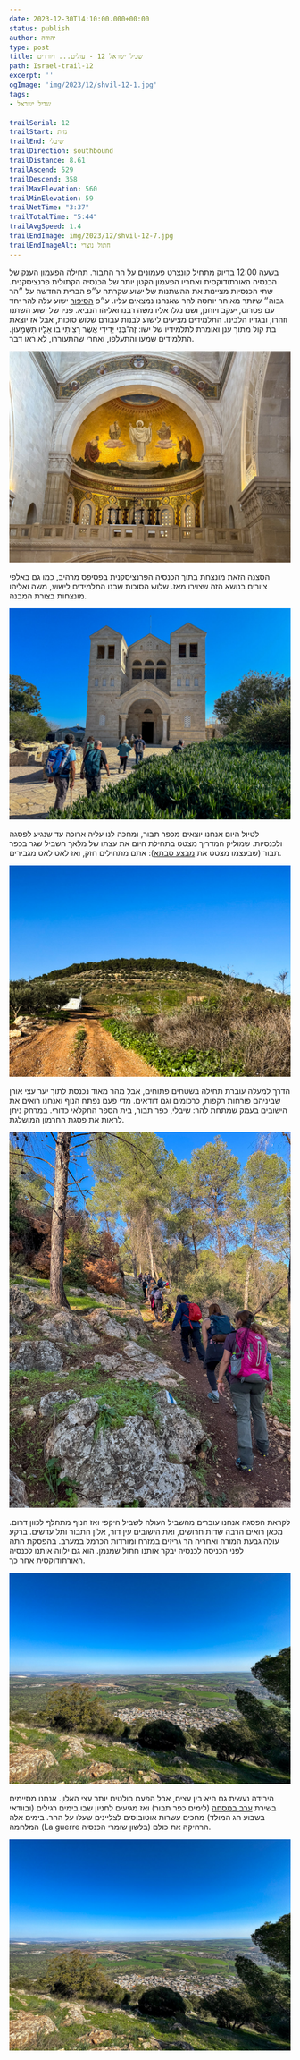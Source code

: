 ```yaml
---
date: 2023-12-30T14:10:00.000+00:00
status: publish
author: יהודה
type: post
title: שביל ישראל 12 - עולים... ויורדים
path: Israel-trail-12
excerpt: ''
ogImage: 'img/2023/12/shvil-12-1.jpg'
tags:
- שביל ישראל

trailSerial: 12
trailStart: גזית
trailEnd: שיבלי
trailDirection: southbound
trailDistance: 8.61
trailAscend: 529
trailDescend: 358
trailMaxElevation: 560
trailMinElevation: 59
trailNetTime: "3:37"
trailTotalTime: "5:44"
trailAvgSpeed: 1.4
trailEndImage: img/2023/12/shvil-12-7.jpg
trailEndImageAlt: חתול נוצרי
---
```


בשעה 12:00 בדיוק מתחיל קונצרט פעמונים על הר התבור. תחילה הפעמון הענק של הכנסיה האורתודוקסית ואחריו הפעמון הקטן יותר של הכנסיה הקתולית פרנציסקנית. שתי הכנסיות מציינות את ההשתנות של ישוע שקרתה ע״פ הברית החדשה על ״הר גבוה״ שיותר מאוחר יוחסה להר שאנחנו נמצאים עליו. ע״פ [הסיפור](https://he.wikisource.org/wiki/%D7%94%D7%91%D7%A9%D7%95%D7%A8%D7%94_%D7%A2%D7%9C_%D7%A4%D7%99_%D7%9E%D7%AA%D7%99_%D7%A4%D7%A8%D7%A7_%D7%99%D7%96) ישוע עלה להר יחד עם פטרוס, יעקב ויוחנן, ושם נגלו אליו משה רבנו ואליהו הנביא. פניו של ישוע השתנו וזהרו, ובגדיו הלבינו. התלמידים מציעים לישוע לבנות עבורם שלוש סוכות, אבל אז יוצאת בת קול מתוך ענן ואומרת לתלמידיו של ישו: זֶה־בְּנִי יְדִידִי אֲשֶׁר רָצִיתִי בוֹ אֵלָיו תִּשְׁמָעוּן. התלמידים שמעו והתעלפו, ואחרי שהתעוררו, לא ראו דבר. 

![הפסיפס בכנסית ההשתנות](/img/2023/12/shvil-12-6.jpg "הפסיפס בכנסית ההשתנות")

הסצנה הזאת מונצחת בתוך הכנסיה הפרנציסקנית בפסיפס מרהיב, כמו גם באלפי ציורים בנושא הזה שצוירו מאז. שלוש הסוכות שבנו התלמידים לישוע, משה ואליהו מונצחות בצורת המבנה.

![כנסית ההשתנות](/img/2023/12/shvil-12-5.jpg "כנסית ההשתנות")

לטיול היום אנחנו יוצאים מכפר תבור, ומחכה לנו עליה ארוכה עד שנגיע לפסגה ולכנסיות. שמוליק המדריך מצטט בתחילת היום את עצתו של מלאך השביל שגר בכפר תבור (שבעצמו מצטט את [מבצע סבתא](https://he.wikipedia.org/wiki/%D7%9E%D7%91%D7%A6%D7%A2_%D7%A1%D7%91%D7%AA%D7%90%23%D7%94%D7%9E%D7%A7%D7%95%D7%A8%D7%95%D7%AA_%D7%9C%D7%A2%D7%9C%D7%99%D7%9C%D7%AA_%D7%94%D7%A1%D7%A8%D7%98)): אתם מתחילים חזק, ואז לאט לאט מגבירים.

![התבור](/img/2023/12/shvil-12-1.jpg "התבור")

הדרך למעלה עוברת תחילה בשטחים פתוחים, אבל מהר מאוד נכנסת לתוך יער עצי אורן שביניהם פורחות רקפות, כרכומים וגם דודאים. מדי פעם נפתח הנוף ואנחנו רואים את הישובים בעמק שמתחת להר: שיבלי, כפר תבור, בית הספר החקלאי כדורי. במרחק ניתן לראות את פסגת החרמון המושלגת. 

![עולים](/img/2023/12/shvil-12-2.jpg "עולים")

לקראת הפסגה אנחנו עוברים מהשביל העולה לשביל היקפי ואז הנוף מתחלף לכוון דרום. מכאן רואים הרבה שדות חרושים, ואת הישובים עין דור, אלון התבור ותל עדשים. ברקע עולה גבעת המורה ואחריה הר גריזים במזרח ומורדות הכרמל במערב. בהפסקת התה לפני הכניסה לכנסיה יבקר אותנו חתול שמנמן. הוא גם ילווה אותנו לכנסיה האורתודוקסית אחר כך. 

![נוף לצפון מזרח](/img/2023/12/shvil-12-3.jpg "נוף לצפון מזרח")

הירידה נעשית גם היא בין עצים, אבל הפעם בולטים יותר עצי האלון. אנחנו מסיימים בשירת [ערב במסחה](https://emek.mynet.co.il/local_news/article/hkzi00fjqy) (לימים כפר תבור) ואז מגיעים לחניון שבו בימים רגילים (ובוודאי בשבוע חג המולד) מחכים עשרות אוטובוסים לצליינים שעלו על ההר. בימים אלה המלחמה (La guerre בלשון שומרי הכנסיה) הרחיקה את כולם. 

![נוף לדרום](/img/2023/12/shvil-12-3.jpg "נוף לדרום")


